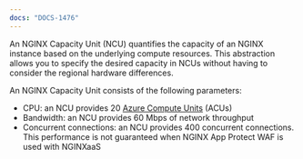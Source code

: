 ```yaml
---
docs: "DOCS-1476"
---
```


An NGINX Capacity Unit (NCU) quantifies the capacity of an NGINX instance based on the underlying compute resources. This abstraction allows you to specify the desired capacity in NCUs without having to consider the regional hardware differences.

An NGINX Capacity Unit consists of the following parameters:

* CPU: an NCU provides 20 [Azure Compute Units](https://learn.microsoft.com/en-us/azure/virtual-machines/acu) (ACUs)
* Bandwidth: an NCU provides 60 Mbps of network throughput
* Concurrent connections: an NCU provides 400 concurrent connections. This performance is not guaranteed when NGINX App Protect WAF is used with NGINXaaS
